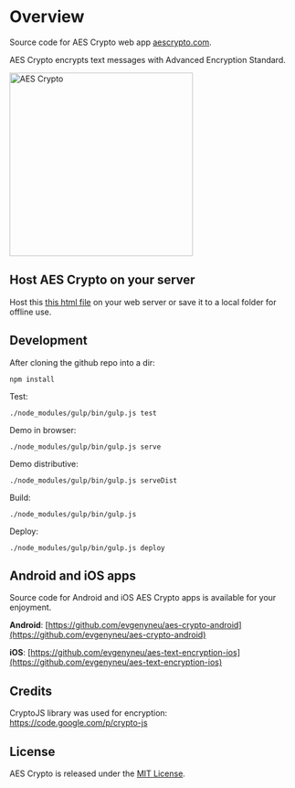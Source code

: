 # Overview

Source code for AES Crypto web app [aescrypto.com](http://aescrypto.com).

AES Crypto encrypts text messages with Advanced Encryption Standard.

<img src='https://raw.githubusercontent.com/evgenyneu/aes-crypto-web/master/Graphics/screenshots/screenshot.png' width='321' alt='AES Crypto'>


## Host AES Crypto on your server

Host this [this html file](https://github.com/evgenyneu/aes-crypto-web/blob/master/redist/aes_crypto.html) on your web server or save it to a local folder for offline use.



## Development

After cloning the github repo into a dir:

    npm install

Test:

    ./node_modules/gulp/bin/gulp.js test

Demo in browser:

    ./node_modules/gulp/bin/gulp.js serve

Demo distributive:

    ./node_modules/gulp/bin/gulp.js serveDist

Build:

    ./node_modules/gulp/bin/gulp.js

Deploy:

    ./node_modules/gulp/bin/gulp.js deploy



## Android and iOS apps

Source code for Android and iOS AES Crypto apps is available for your enjoyment.

**Android**: [https://github.com/evgenyneu/aes-crypto-android](https://github.com/evgenyneu/aes-crypto-android)

**iOS**: [https://github.com/evgenyneu/aes-text-encryption-ios](https://github.com/evgenyneu/aes-text-encryption-ios)

## Credits

CryptoJS library was used for encryption: https://code.google.com/p/crypto-js


## License

AES Crypto is released under the [MIT License](LICENSE).
